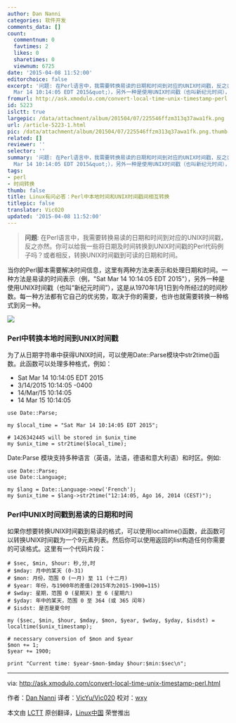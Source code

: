 ```yaml
---
author: Dan Nanni
categories: 软件开发
comments_data: []
count:
  commentnum: 0
  favtimes: 2
  likes: 0
  sharetimes: 0
  viewnum: 6725
date: '2015-04-08 11:52:00'
editorchoice: false
excerpt: '问题: 在Perl语言中，我需要转换易读的日期和时间到对应的UNIX时间戳，反之亦然。你可以给我一些将日期及时间转换到UNIX时间戳的Perl代码例子吗？或者相反，转换UNIX时间戳到可读的日期和时间。  当你的Perl脚本需要解决时间信息，这里有两种方法来表示和处理日期和时间。一种方法是易读的时间表示（例，&quot;Sat
  Mar 14 10:14:05 EDT 2015&quot;），另外一种是使用UNIX时间戳（也叫新纪元时间），这是从1970年1月1日到今所经过的时间秒数。每一种方法都有它自己的优劣势，取决于你的需要，也许也就需要转换一种格式到另一种。  Perl中转换本地时间'
fromurl: http://ask.xmodulo.com/convert-local-time-unix-timestamp-perl.html
id: 5223
islctt: true
largepic: /data/attachment/album/201504/07/225546ffzm313q37awa1fk.png
url: /article-5223-1.html
pic: /data/attachment/album/201504/07/225546ffzm313q37awa1fk.png.thumb.jpg
related: []
reviewer: ''
selector: ''
summary: '问题: 在Perl语言中，我需要转换易读的日期和时间到对应的UNIX时间戳，反之亦然。你可以给我一些将日期及时间转换到UNIX时间戳的Perl代码例子吗？或者相反，转换UNIX时间戳到可读的日期和时间。  当你的Perl脚本需要解决时间信息，这里有两种方法来表示和处理日期和时间。一种方法是易读的时间表示（例，&quot;Sat
  Mar 14 10:14:05 EDT 2015&quot;），另外一种是使用UNIX时间戳（也叫新纪元时间），这是从1970年1月1日到今所经过的时间秒数。每一种方法都有它自己的优劣势，取决于你的需要，也许也就需要转换一种格式到另一种。  Perl中转换本地时间'
tags:
- perl
- 时间转换
thumb: false
title: Linux有问必答：Perl中本地时间和UNIX时间戳间相互转换
titlepic: false
translator: Vic020
updated: '2015-04-08 11:52:00'
---
```



> 
> **问题**: 在Perl语言中，我需要转换易读的日期和时间到对应的UNIX时间戳，反之亦然。你可以给我一些将日期及时间转换到UNIX时间戳的Perl代码例子吗？或者相反，转换UNIX时间戳到可读的日期和时间。
> 
> 
> 


当你的Perl脚本需要解决时间信息，这里有两种方法来表示和处理日期和时间。一种方法是易读的时间表示（例，"Sat Mar 14 10:14:05 EDT 2015"），另外一种是使用UNIX时间戳（也叫“新纪元时间”），这是从1970年1月1日到今所经过的时间秒数。每一种方法都有它自己的优劣势，取决于你的需要，也许也就需要转换一种格式到另一种。


![](/data/attachment/album/201504/07/225546ffzm313q37awa1fk.png)


### Perl中转换本地时间到UNIX时间戳


为了从日期字符串中获得UNIX时间，可以使用Date::Parse模块中str2time()函数。此函数可以处理多种格式，例如：


* Sat Mar 14 10:14:05 EDT 2015
* 3/14/2015 10:14:05 -0400
* 14/Mar/15 10:14:05
* 14 Mar 15 10:14:05



```
use Date::Parse;

my $local_time = "Sat Mar 14 10:14:05 EDT 2015";

# 1426342445 will be stored in $unix_time
my $unix_time = str2time($local_time);

```

Date:Parse 模块支持多种语言（英语，法语，德语和意大利语）和时区。例如:



```
use Date::Parse;
use Date::Language;

my $lang = Date::Language->new('French');
my $unix_time = $lang->str2time("12:14:05, Ago 16, 2014 (CEST)");

```

### Perl中UNIX时间戳到易读的日期和时间


如果你想要转换UNIX时间戳到易读的格式，可以使用localtime()函数，此函数可以转换UNIX时间戳为一个9元素列表。然后你可以使用返回的list构造任何你需要的可读格式。这里有一个代码片段：



```
# $sec, $min, $hour: 秒,分,时
# $mday: 月中的某天 (0-31)
# $mon: 月份，范围 0 (一月) 至 11 (十二月)
# $year: 年份，与1900年的差值(2015年为2015-1900=115)
# $wday: 星期，范围 0 (星期天) 至 6 (星期六)
# $yday: 年中的某天，范围 0 至 364 (或 365 闰年)
# $isdst: 是否是夏令时

my ($sec, $min, $hour, $mday, $mon, $year, $wday, $yday, $isdst) = localtime($unix_timestamp);

# necessary conversion of $mon and $year
$mon += 1;
$year += 1900;

print "Current time: $year-$mon-$mday $hour:$min:$sec\n";

```



---


via: <http://ask.xmodulo.com/convert-local-time-unix-timestamp-perl.html>


作者：[Dan Nanni](http://ask.xmodulo.com/author/nanni) 译者：[VicYu/Vic020](http://vicyu.net) 校对：[wxy](https://github.com/wxy)


本文由 [LCTT](https://github.com/LCTT/TranslateProject) 原创翻译，[Linux中国](http://linux.cn/) 荣誉推出